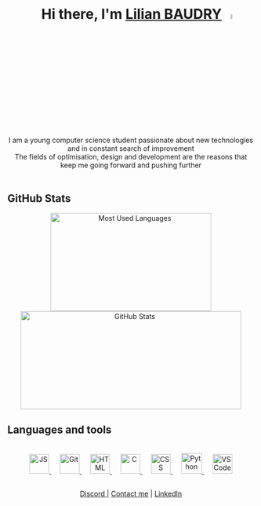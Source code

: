 <br>
<h1 align="center">
  &emsp;
  Hi there, I'm <a href="https://BaudryLilian.github.io/CV-Web/">Lilian BAUDRY</a>
  <img src="https://camo.githubusercontent.com/e8e7b06ecf583bc040eb60e44eb5b8e0ecc5421320a92929ce21522dbc34c891/68747470733a2f2f6d656469612e67697068792e636f6d2f6d656469612f6876524a434c467a6361737252346961377a2f67697068792e676966" width="5%">
</h1>

<p align="center">
	<br>
	<br>
I am a young computer science student passionate about new technologies and in constant search of improvement<br>
The fields of optimisation, design and development are the reasons that keep me going forward and pushing further
	<br>
	<br>
</p>

## GitHub Stats

<div align="center">
  <img alt="Most Used Languages" width="328" height="200" src = "https://github-readme-stats.vercel.app/api/top-langs/?username=BaudryLilian&langs_count=6&hide_border=true&theme=github_dark&custom_title=My%20Most%20Used%20Languages&layout=compact">

  <img alt="GitHub Stats" aligne="center" width="450" height="200" src="https://github-readme-stats.vercel.app/api?username=BaudryLilian&count_private=true&include_all_commits=true&hide_border=true&theme=github_dark&show_icons=true&custom_title=GitHub%20Stats&hide=prs">
</div>

## Languages and tools

<br>
<div align="center">
	<a target="_blank" href = "https://fr.wikipedia.org/wiki/JavaScript">
		<img height="40" width="40" alt="JS" src="https://cdn.jsdelivr.net/gh/devicons/devicon/icons/javascript/javascript-original.svg"/>
	</a>
	&emsp;
	<a target="_blank" href = "https://fr.wikipedia.org/wiki/Git">
		<img height="40" width="40" alt="Git" src="https://upload.wikimedia.org/wikipedia/commons/thumb/3/3f/Git_icon.svg/1920px-Git_icon.svg.png"/>
	</a>
	&emsp;
	<a target="_blank" href = "https://fr.wikipedia.org/wiki/HTML5">
		<img height="40" width="40" alt="HTML" src="https://cdn.jsdelivr.net/gh/devicons/devicon/icons/html5/html5-original.svg"/>
	</a>
	&emsp;
	<a target="_blank" href = "https://fr.wikipedia.org/wiki/C_(langage)">
		<img height="40" width="40" alt="C" src="https://cdn.jsdelivr.net/gh/devicons/devicon/icons/c/c-original.svg"/>
	</a>
	&emsp;
	<a target="_blank" href = "https://fr.wikipedia.org/wiki/Feuilles_de_style_en_cascade">
		<img height="40" width="40" alt="CSS" src="https://cdn.jsdelivr.net/gh/devicons/devicon/icons/css3/css3-original.svg"/>
	</a>
	&emsp;
	<a target="_blank" href = "https://fr.wikipedia.org/wiki/Python_(langage)">
		<img height="42" width="42" alt="Python" src="https://cdn.jsdelivr.net/gh/devicons/devicon/icons/python/python-original.svg"/>
	</a>
	&emsp;
	<a target="_blank" href = "https://fr.wikipedia.org/wiki/Visual_Studio_Code">
		<img height="40" width="40" alt="VS Code" src="https://cdn.jsdelivr.net/gh/devicons/devicon/icons/vscode/vscode-original.svg"/>
	</a>
</div>
 
## 

<div align="center">
  <a href="https://discord.com/users/931924110236327956/">Discord </a> |
  <a href="mailto:lilian.baudry21@gmail.com">Contact me</a> |
  <a href="https://www.linkedin.com/in/lilian-baudry/">LinkedIn</a>
</div>
